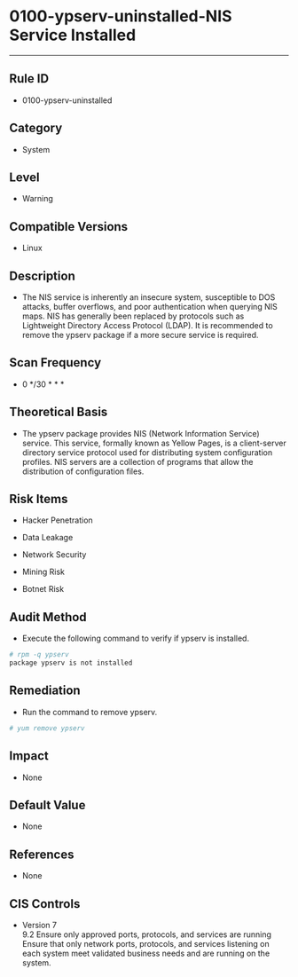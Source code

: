 # 0100-ypserv-uninstalled-NIS Service Installed
---

## Rule ID

- 0100-ypserv-uninstalled


## Category

- System


## Level

- Warning


## Compatible Versions

- Linux


## Description

- The NIS service is inherently an insecure system, susceptible to DOS attacks, buffer overflows, and poor authentication when querying NIS maps. NIS has generally been replaced by protocols such as Lightweight Directory Access Protocol (LDAP). It is recommended to remove the ypserv package if a more secure service is required.


## Scan Frequency

- 0 */30 * * *


## Theoretical Basis

- The ypserv package provides NIS (Network Information Service) service. This service, formally known as Yellow Pages, is a client-server directory service protocol used for distributing system configuration profiles. NIS servers are a collection of programs that allow the distribution of configuration files.


## Risk Items

- Hacker Penetration

- Data Leakage

- Network Security

- Mining Risk

- Botnet Risk


## Audit Method

- Execute the following command to verify if ypserv is installed.

```bash
# rpm -q ypserv
package ypserv is not installed
```


## Remediation

- Run the command to remove ypserv.
```bash
# yum remove ypserv
```


## Impact

- None


## Default Value

- None


## References

- None


## CIS Controls

- Version 7<br>
    9.2 Ensure only approved ports, protocols, and services are running<br>
    Ensure that only network ports, protocols, and services listening on each system meet validated business needs and are running on the system.